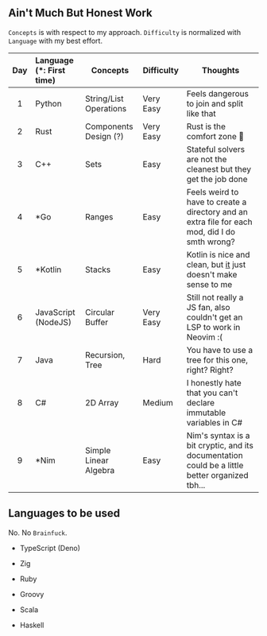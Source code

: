 ## Ain't Much But Honest Work

`Concepts` is with respect to my approach. `Difficulty` is normalized with `Language` with my best effort.

| Day | Language (\*: First time) | Concepts               | Difficulty | Thoughts                                                                                                                                             |
| :-: | :------------------------ | ---------------------- | ---------- | ---------------------------------------------------------------------------------------------------------------------------------------------------- |
|  1  | Python                    | String/List Operations | Very Easy  | Feels dangerous to join and split like that                                                                                                          |
|  2  | Rust                      | Components Design (?)  | Very Easy  | Rust is the comfort zone 🦀                                                                                                                          |
|  3  | C++                       | Sets                   | Easy       | Stateful solvers are not the cleanest but they get the job done                                                                                      |
|  4  | \*Go                      | Ranges                 | Easy       | Feels weird to have to create a directory and an extra file for each mod, did I do smth wrong?                                                       |
|  5  | \*Kotlin                  | Stacks                 | Easy       | Kotlin is nice and clean, but [it](https://github.com/LittleGents/advent-of-code-2022-pun/blob/main/day5/main.kt#L132) just doesn't make sense to me |
|  6  | JavaScript (NodeJS)       | Circular Buffer        | Very Easy  | Still not really a JS fan, also couldn't get an LSP to work in Neovim :(                                                                             |
|  7  | Java                      | Recursion, Tree        | Hard       | You have to use a tree for this one, right? Right?                                                                                                   |
|  8  | C#                        | 2D Array               | Medium     | I honestly hate that you can't declare immutable variables in C#                                                                                     |
|  9  | \*Nim                     | Simple Linear Algebra  | Easy       | Nim's syntax is a bit cryptic, and its documentation could be a little better organized tbh...                                                       |

## Languages to be used

No. No `Brainfuck`.

-   TypeScript (Deno)

-   Zig

-   Ruby

-   Groovy

-   Scala

-   Haskell
